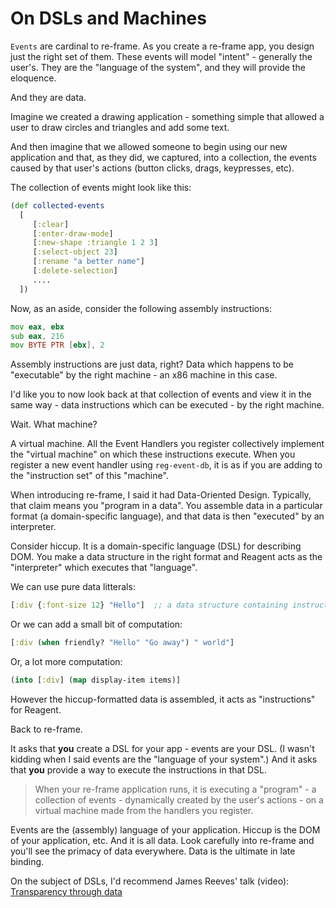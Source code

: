# On DSLs and Machines 

`Events` are cardinal to re-frame. As you create a re-frame app, you design just the right set of them. 
These events will model "intent" - generally the user's. 
They are the "language of the system", and they will provide the eloquence.

And they are data.

Imagine we created a drawing application - something simple that 
allowed a user to draw circles and triangles and add some text. 

And then imagine that we allowed someone to begin using our new application and that, as they did, we captured, 
into a collection, the events caused by that user's actions 
(button clicks, drags, keypresses, etc).
 
The collection of events might look like this:  
```clj
(def collected-events
  [
     [:clear]
     [:enter-draw-mode]
     [:new-shape :triangle 1 2 3]
     [:select-object 23]
     [:rename "a better name"]
     [:delete-selection]
     ....
  ])
```

Now, as an aside, consider the following assembly instructions:
```asm
mov eax, ebx
sub eax, 216
mov BYTE PTR [ebx], 2
```

Assembly instructions are just data, right?  Data which 
happens to be "executable" by the right machine - an x86 machine in this case.

I'd like you to now look back at that collection of events and view it in the 
same way - data instructions which can be executed - by the right machine.

Wait. What machine?

A virtual machine. All the Event Handlers you register 
collectively implement 
the "virtual machine" on which these instructions execute. When you register 
a new event handler using `reg-event-db`, 
it is as if you are adding to the "instruction set" of this "machine".

When introducing re-frame, I said it had Data-Oriented Design. 
Typically, that claim means you "program in a data". You assemble data
in a particular format (a domain-specific language), 
and that data is then "executed" by an interpreter.

Consider hiccup. It is a domain-specific language (DSL) 
for describing DOM.  You make a data structure in the right format
and Reagent acts as the "interpreter" which executes that "language".

We can use pure data litterals:
```clj
[:div {:font-size 12} "Hello"]  ;; a data structure containing instructions
```

Or we can add a small bit of computation: 
```clj
[:div (when friendly? "Hello" "Go away") " world"]
```
Or, a lot more computation:
```clj
(into [:div] (map display-item items)]
```
However the hiccup-formatted data is assembled, it acts as "instructions" for Reagent.

Back to re-frame. 

It asks that **you** create a DSL for your app - events are your DSL.
(I wasn't kidding when I said events are the "language of your system".) 
And it asks that **you** provide 
a way to execute the instructions in that DSL. 

> When your re-frame application runs, 
it is executing a "program" - a collection of events - dynamically created by the user's actions - on a 
virtual machine made from the handlers you register. 

Events are the (assembly) language of your application.
Hiccup is the DOM of your application, etc.  And it is all data.
Look carefully into re-frame and you'll see the primacy of data everywhere.
Data is the ultimate in late binding.

On the subject of DSLs, I'd recommend James Reeves' talk (video): [Transparency through data](https://www.youtube.com/watch?v=zznwKCifC1A) 

